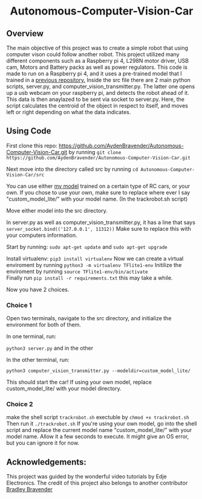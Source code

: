 <div align="center">

# Autonomous-Computer-Vision-Car

</div>

## Overview
The main objective of this project was to create a simple robot that using computer vison could follow another robot. This project utilized many different components such as a Raspberry pi 4, L298N motor driver, USB cam, Motors and Battery packs as well as power regulators. This code is made to run on a Raspberry pi 4, and it uses a pre-trained model that I trained in a [previous repository.](https://github.com/AydenBravender/Spyder_RC_Car_TF_Model) Inside the src file there are 2 main python scripts, server.py, and computer_vision_transmitter.py. The latter one opens up a usb webcam on your raspberry pi, and detects the robot ahead of it. This data is then anaylazed to be sent via socket to server.py. Here, the script calculates the centroid of the object in respect to itself, and moves left or right depending on what the data indicates.

## Using Code

First clone this repo: https://github.com/AydenBravender/Autonomous-Computer-Vision-Car.git
by running ```git clone https://github.com/AydenBravender/Autonomous-Computer-Vision-Car.git```

Next move into the directory called src by running ```cd Autonomous-Computer-Vision-Car/src```

You can use either [my model](https://github.com/AydenBravender/Spyder_RC_Car_TF_Model) trained on a certain type of RC cars, or your own. If you chose to use your own, make sure to replace where ever I say "custom_model_lite/" with your model name. (In the trackrobot.sh script) 

Move either model into the src directory.

In server.py as well as computer_vision_transmitter.py, it has a line that says ```server_socket.bind(('127.0.0.1', 11312))``` Make sure to replace this with your computers information.

Start by running: ```sudo apt-get update``` and ```sudo apt-get upgrade```

Install virtualenv: ```pip3 install virtualenv```
Now we can create a virtual enviroment by running ```python3 -m virtualenv TFlite1-env```
Initilize the enviroment by running ```source TFlite1-env/bin/activate```  
Finally run ```pip install -r requirements.txt``` this may take a while.

Now you have 2 choices. 

### Choice 1
Open two terminals, navigate to the src directory, and initialize the environment for both of them.

In one terminal, run: 

```python3 server.py``` and in the other 

In the other terminal, run:

```python3 computer_vision_transmitter.py --modeldir=custom_model_lite/```

This should start the car! If using your own model, replace custom_model_lite/ with your model directory.

### Choice 2
make the shell script ```trackrobot.sh``` exectuble by ```chmod +x trackrobot.sh```
Then run it ```./trackrobot.sh```
If you're using your own model, go into the shell script and replace the current model name "custom_model_lite/" with your model name. Allow it a few seconds to execute. It might give an OS error, but you can ignore it for now.

## Acknowledgements: 
This project was guided by the wonderful video tutorials by Edje Electronics.
The credit of this project also belongs to another contributor [Bradley Bravender](https://github.com/BradleyBravender)


